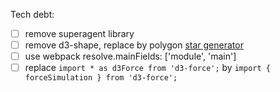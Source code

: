 Tech debt:

- [ ] remove superagent library
- [ ] remove d3-shape, replace by polygon [star generator](https://code.sololearn.com/WmAKoTUl3GiN/#html)
- [ ] use webpack resolve.mainFields: ['module', 'main']
- [ ] replace `import * as d3Force from 'd3-force';` by `import { forceSimulation } from 'd3-force';`

